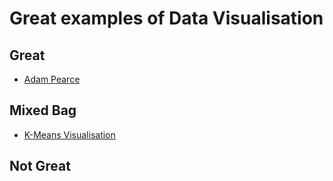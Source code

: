 # Great examples of Data Visualisation

## Great
* [Adam Pearce](http://roadtolarissa.com/)

## Mixed Bag
* [K-Means Visualisation](http://bl.ocks.org/blacki/ebba08223eba20b56b62)

## Not Great 
